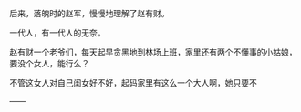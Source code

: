 后来，落魄时的赵军，慢慢地理解了赵有财。

一代人，有一代人的无奈。

赵有财一个老爷们，每天起早贪黑地到林场上班，家里还有两个不懂事的小姑娘，要没个女人，能行么？

不管这女人对自己闺女好不好，起码家里有这么一个大人啊，她只要不

——

